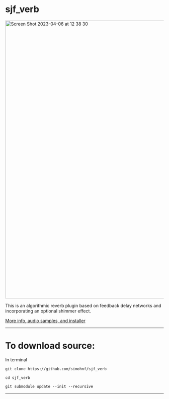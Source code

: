# sjf_verb

<img width="884" alt="Screen Shot 2023-04-06 at 12 38 30" src="https://user-images.githubusercontent.com/12850558/230365942-f94128f9-32ae-4d48-92de-47f7e8015ffc.png">

This is an algorithmic reverb plugin based on feedback delay networks and incorporating an optional shimmer effect.

[More info, audio samples, and installer](https://simohnf.github.io./plug-ins/sjf_verb/)

------------------------------
# To download source:

In terminal 
```
git clone https://github.com/simohnf/sjf_verb

cd sjf_verb

git submodule update --init --recursive
```
---------------
